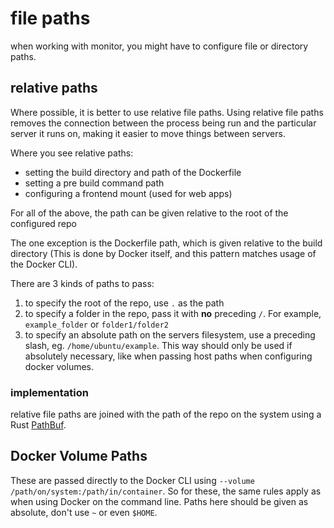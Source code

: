 # file paths

when working with monitor, you might have to configure file or directory paths.

## relative paths

Where possible, it is better to use relative file paths. Using relative file paths removes the connection between the process being run and the particular server it runs on, making it easier to move things between servers.

Where you see relative paths:

 - setting the build directory and path of the Dockerfile
 - setting a pre build command path
 - configuring a frontend mount (used for web apps)

For all of the above, the path can be given relative to the root of the configured repo

The one exception is the Dockerfile path, which is given relative to the build directory (This is done by Docker itself, and this pattern matches usage of the Docker CLI).

There are 3 kinds of paths to pass:

 1. to specify the root of the repo, use `.` as the path
 2. to specify a folder in the repo, pass it with **no** preceding `/`. For example, `example_folder` or `folder1/folder2`
 3. to specify an absolute path on the servers filesystem, use a preceding slash, eg. `/home/ubuntu/example`. This way should only be used if absolutely necessary, like when passing host paths when configuring docker volumes.

### implementation

relative file paths are joined with the path of the repo on the system using a Rust [PathBuf](https://doc.rust-lang.org/std/path/struct.PathBuf.html#method.push).

## Docker Volume Paths

These are passed directly to the Docker CLI using `--volume /path/on/system:/path/in/container`. So for these, the same rules apply as when using Docker on the command line. Paths here should be given as absolute, don't use `~` or even `$HOME`.
